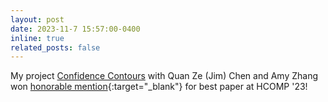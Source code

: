 ```yaml
---
layout: post
date: 2023-11-7 15:57:00-0400
inline: true
related_posts: false
---
```


My project [Confidence Contours](https://andre-ye.github.io/projects/confidence_contours/) with Quan Ze (Jim) Chen and Amy Zhang won [honorable mention](https://x.com/SocFuturesLab/status/1722040792686981629?s=20){:target="_blank"} for best paper at HCOMP '23!
